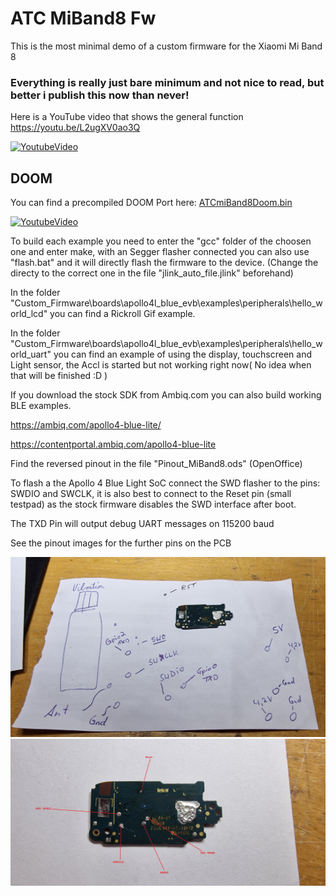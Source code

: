 # ATC MiBand8 Fw

This is the most minimal demo of a custom firmware for the Xiaomi Mi Band 8

### Everything is really just bare minimum and not nice to read, but better i publish this now than never!

Here is a YouTube video that shows the general function
https://youtu.be/L2ugXV0ao3Q

[![YoutubeVideo](https://img.youtube.com/vi/L2ugXV0ao3Q/0.jpg)](https://www.youtube.com/watch?v=L2ugXV0ao3Q)


## DOOM
You can find a precompiled DOOM Port here: [ATCmiBand8Doom.bin](ATCmiBand8Doom.bin)

[![YoutubeVideo](https://img.youtube.com/vi/iqyR_LNp9vc/0.jpg)](https://www.youtube.com/watch?v=iqyR_LNp9vc)


To build each example you need to enter the "gcc" folder of the choosen one and enter make, with an Segger flasher connected you can also use "flash.bat" and it will directly flash the firmware to the device. (Change the directy to the correct one in the file "jlink_auto_file.jlink" beforehand)


In the folder "Custom_Firmware\boards\apollo4l_blue_evb\examples\peripherals\hello_world_lcd" you can find a Rickroll Gif example.

In the folder "Custom_Firmware\boards\apollo4l_blue_evb\examples\peripherals\hello_world_uart" you can find an example of using the display, touchscreen and Light sensor, the Accl is started but not working right now( No idea when that will be finished :D )


If you download the stock SDK from Ambiq.com you can also build working BLE examples.

https://ambiq.com/apollo4-blue-lite/

https://contentportal.ambiq.com/apollo4-blue-lite


Find the reversed pinout in the file "Pinout_MiBand8.ods" (OpenOffice)


To flash a the Apollo 4 Blue Light SoC connect the SWD flasher to the pins: SWDIO and SWCLK, it is also best to connect to the Reset pin (small testpad) as the stock firmware disables the SWD interface after boot.

The TXD Pin will output debug UART messages on 115200 baud

See the pinout images for the further pins on the PCB

<img width="600" alt="PCB_test_pins_pinout" src="PCB_test_pins_pinout.jpg">

<img width="600" alt="PCB_test_pins" src="PCB_test_pins.jpg">
